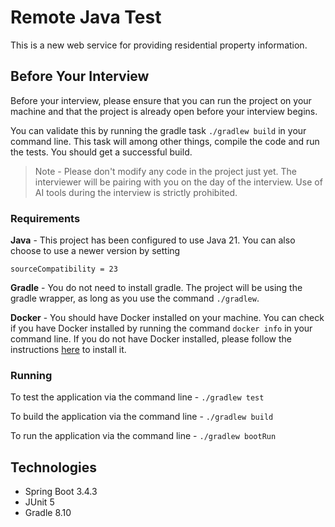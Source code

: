 # Remote Java Test

This is a new web service for providing residential property information.

## Before Your Interview
Before your interview, please ensure that you can run the project on your machine and that the project is already open before your interview begins.

You can validate this by running the gradle task `./gradlew build` in your command line. This task will among other things, compile the code and run the tests. You should get a successful build.


> Note - Please don't modify any code in the project just yet. The interviewer will be pairing with you on the day of the interview. Use of AI tools during the interview is strictly prohibited.

### Requirements
**Java** - This project has been configured to use Java 21.
You can also choose to use a newer version by setting
```
sourceCompatibility = 23
```
**Gradle** - You do not need to install gradle. The project will be using the gradle wrapper, as long as you use the command `./gradlew`.

**Docker** - You should have Docker installed on your machine. You can check if you have Docker installed by running the command `docker info` in your command line. If you do not have Docker installed, please follow the instructions [here](https://docs.docker.com/get-docker/) to install it.

### Running

To test the application via the command line - `./gradlew test`

To build the application via the command line - `./gradlew build`

To run the application via the command line - `./gradlew bootRun`

## Technologies
* Spring Boot 3.4.3
* JUnit 5
* Gradle 8.10
